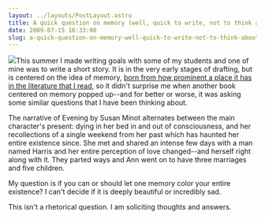 ```yaml
---
layout: ../layouts/PostLayout.astro
title: A quick question on memory (well, quick to write, not to think about, hence this post.)
date: 2009-07-15 16:33:00
slug: a-quick-question-on-memory-well-quick-to-write-not-to-think-about-hence-this-post
---
```


[![](http://4.bp.blogspot.com/_56ovs6aJbSA/RoNbcD-Cd0I/AAAAAAAAAXw/WSmbpEwqgyw/s320/evening+susan+minot.jpg)](http://4.bp.blogspot.com/_56ovs6aJbSA/RoNbcD-Cd0I/AAAAAAAAAXw/WSmbpEwqgyw/s320/evening+susan+minot.jpg)This summer I made writing goals with some of my students and one of mine was to write a short story. It is in the very early stages of drafting, but is centered on the idea of memory, [born from how prominent a place it has in the literature that I read](http://akindoflibrary.blogspot.com/search/label/memory), so it didn't surprise me when another book centered on memory popped up--and for better or worse, it was asking some similar questions that I have been thinking about.  
  
The narrative of Evening by Susan Minot alternates between the main character's present: dying in her bed in and out of consciousness, and her recollections of a single weekend from her past which has haunted her entire existence since. She met and shared an intense few days with a man named Harris and her entire perception of love changed--and herself right along with it. They parted ways and Ann went on to have three marriages and five children.  
  
My question is if you can or should let one memory color your entire existence? I can't decide if it is deeply beautiful or incredibly sad.  
  
This isn't a rhetorical question. I am soliciting thoughts and answers.